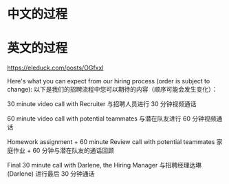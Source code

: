 # 中文的过程


# 英文的过程
https://eleduck.com/posts/OGfxxl

Here's what you can expect from our hiring process (order is subject to change):
以下是我们的招聘流程中您可以期待的内容（顺序可能会发生变化）：

30 minute video call with Recruiter
与招聘人员进行 30 分钟视频通话

60 minute video call with potential teammates
与潜在队友进行 60 分钟视频通话

Homework assignment + 60 minute Review call with potential teammates
家庭作业 + 60 分钟与潜在队友的通话回顾

Final 30 minute call with Darlene, the Hiring Manager
与招聘经理达琳 (Darlene) 进行最后 30 分钟通话
